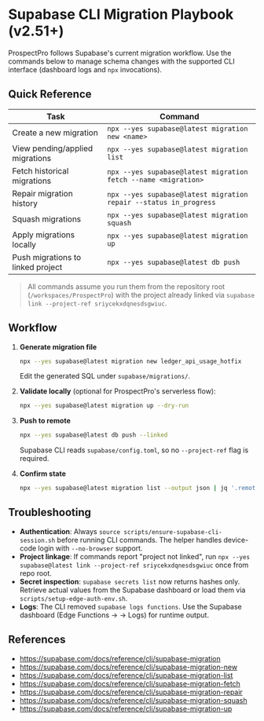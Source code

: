 # Supabase CLI Migration Playbook (v2.51+)

ProspectPro follows Supabase's current migration workflow. Use the commands below to manage schema changes with the supported CLI interface (dashboard logs and `npx` invocations).

## Quick Reference

| Task                              | Command                                                           |
| --------------------------------- | ----------------------------------------------------------------- |
| Create a new migration            | `npx --yes supabase@latest migration new <name>`                  |
| View pending/applied migrations   | `npx --yes supabase@latest migration list`                        |
| Fetch historical migrations       | `npx --yes supabase@latest migration fetch --name <migration>`    |
| Repair migration history          | `npx --yes supabase@latest migration repair --status in_progress` |
| Squash migrations                 | `npx --yes supabase@latest migration squash`                      |
| Apply migrations locally          | `npx --yes supabase@latest migration up`                          |
| Push migrations to linked project | `npx --yes supabase@latest db push`                               |

> All commands assume you run them from the repository root (`/workspaces/ProspectPro`) with the project already linked via `supabase link --project-ref sriycekxdqnesdsgwiuc`.

## Workflow

1. **Generate migration file**

   ```bash
   npx --yes supabase@latest migration new ledger_api_usage_hotfix
   ```

   Edit the generated SQL under `supabase/migrations/`.

2. **Validate locally** (optional for ProspectPro's serverless flow):

   ```bash
   npx --yes supabase@latest migration up --dry-run
   ```

3. **Push to remote**

   ```bash
   npx --yes supabase@latest db push --linked
   ```

   Supabase CLI reads `supabase/config.toml`, so no `--project-ref` flag is required.

4. **Confirm state**
   ```bash
   npx --yes supabase@latest migration list --output json | jq '.remote'
   ```

## Troubleshooting

- **Authentication**: Always `source scripts/ensure-supabase-cli-session.sh` before running CLI commands. The helper handles device-code login with `--no-browser` support.
- **Project linkage**: If commands report "project not linked", run `npx --yes supabase@latest link --project-ref sriycekxdqnesdsgwiuc` once from repo root.
- **Secret inspection**: `supabase secrets list` now returns hashes only. Retrieve actual values from the Supabase dashboard or load them via `scripts/setup-edge-auth-env.sh`.
- **Logs**: The CLI removed `supabase logs functions`. Use the Supabase dashboard (Edge Functions → <slug> → Logs) for runtime output.

## References

- https://supabase.com/docs/reference/cli/supabase-migration
- https://supabase.com/docs/reference/cli/supabase-migration-new
- https://supabase.com/docs/reference/cli/supabase-migration-list
- https://supabase.com/docs/reference/cli/supabase-migration-fetch
- https://supabase.com/docs/reference/cli/supabase-migration-repair
- https://supabase.com/docs/reference/cli/supabase-migration-squash
- https://supabase.com/docs/reference/cli/supabase-migration-up

